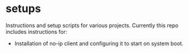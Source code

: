 # setups
Instructions and setup scripts for various projects.
Currently this repo includes instructions for:
- Installation of no-ip client and configuring it to start on system boot.
